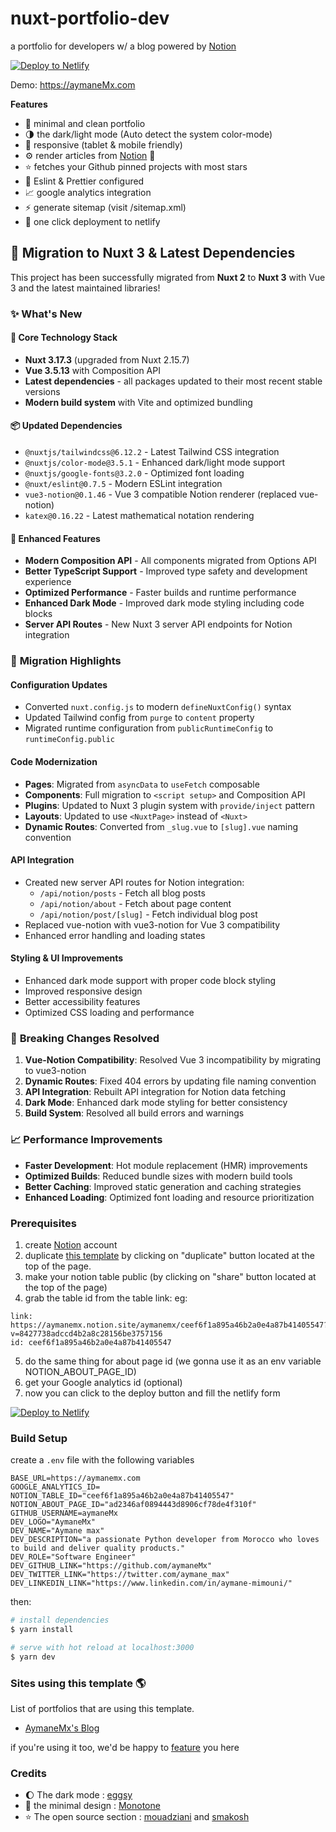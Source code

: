 # nuxt-portfolio-dev

a portfolio for developers w/ a blog powered by [Notion](https://www.notion.so/)

[![Deploy to Netlify](https://www.netlify.com/img/deploy/button.svg)](https://app.netlify.com/start/deploy?repository=https://github.com/aymaneMx/nuxt-portfolio-dev)

Demo: https://aymaneMx.com

**Features**

- :smiling_face_with_three_hearts: minimal and clean portfolio
- :last_quarter_moon: the dark/light mode (Auto detect the system color-mode)
- :iphone: responsive (tablet & mobile friendly)
- :gear: render articles from [Notion](https://www.notion.so/) :rocket:
- :star: fetches your Github pinned projects with most stars
- :dizzy: Eslint & Prettier configured
- :chart_with_upwards_trend: google analytics integration
- :zap: generate sitemap (visit /sitemap.xml)
- :rocket: one click deployment to netlify

## 🚀 Migration to Nuxt 3 & Latest Dependencies

This project has been successfully migrated from **Nuxt 2** to **Nuxt 3** with Vue 3 and the latest maintained libraries!

### ✨ What's New

#### 🔧 **Core Technology Stack**

- **Nuxt 3.17.3** (upgraded from Nuxt 2.15.7)
- **Vue 3.5.13** with Composition API
- **Latest dependencies** - all packages updated to their most recent stable versions
- **Modern build system** with Vite and optimized bundling

#### 📦 **Updated Dependencies**

- `@nuxtjs/tailwindcss@6.12.2` - Latest Tailwind CSS integration
- `@nuxtjs/color-mode@3.5.1` - Enhanced dark/light mode support
- `@nuxtjs/google-fonts@3.2.0` - Optimized font loading
- `@nuxt/eslint@0.7.5` - Modern ESLint integration
- `vue3-notion@0.1.46` - Vue 3 compatible Notion renderer (replaced vue-notion)
- `katex@0.16.22` - Latest mathematical notation rendering

#### 🎨 **Enhanced Features**

- **Modern Composition API** - All components migrated from Options API
- **Better TypeScript Support** - Improved type safety and development experience
- **Optimized Performance** - Faster builds and runtime performance
- **Enhanced Dark Mode** - Improved dark mode styling including code blocks
- **Server API Routes** - New Nuxt 3 server API endpoints for Notion integration

### 🔄 **Migration Highlights**

#### **Configuration Updates**

- Converted `nuxt.config.js` to modern `defineNuxtConfig()` syntax
- Updated Tailwind config from `purge` to `content` property
- Migrated runtime configuration from `publicRuntimeConfig` to `runtimeConfig.public`

#### **Code Modernization**

- **Pages**: Migrated from `asyncData` to `useFetch` composable
- **Components**: Full migration to `<script setup>` and Composition API
- **Plugins**: Updated to Nuxt 3 plugin system with `provide/inject` pattern
- **Layouts**: Updated to use `<NuxtPage>` instead of `<Nuxt>`
- **Dynamic Routes**: Converted from `_slug.vue` to `[slug].vue` naming convention

#### **API Integration**

- Created new server API routes for Notion integration:
  - `/api/notion/posts` - Fetch all blog posts
  - `/api/notion/about` - Fetch about page content
  - `/api/notion/post/[slug]` - Fetch individual blog post
- Replaced vue-notion with vue3-notion for Vue 3 compatibility
- Enhanced error handling and loading states

#### **Styling & UI Improvements**

- Enhanced dark mode support with proper code block styling
- Improved responsive design
- Better accessibility features
- Optimized CSS loading and performance

### 🎯 **Breaking Changes Resolved**

1. **Vue-Notion Compatibility**: Resolved Vue 3 incompatibility by migrating to vue3-notion
2. **Dynamic Routes**: Fixed 404 errors by updating file naming convention
3. **API Integration**: Rebuilt API integration for Notion data fetching
4. **Dark Mode**: Enhanced dark mode styling for better consistency
5. **Build System**: Resolved all build errors and warnings

### 📈 **Performance Improvements**

- **Faster Development**: Hot module replacement (HMR) improvements
- **Optimized Builds**: Reduced bundle sizes with modern build tools
- **Better Caching**: Improved static generation and caching strategies
- **Enhanced Loading**: Optimized font loading and resource prioritization

### Prerequisites

1. create [Notion](https://www.notion.so/) account
2. duplicate [this template](https://aymanemx.notion.site/aymanemx/ceef6f1a895a46b2a0e4a87b41405547?v=8427738adccd4b2a8c28156be3757156) by clicking on "duplicate" button located at the top of the page.
3. make your notion table public (by clicking on "share" button located at the top of the page)
4. grab the table id from the table link:
   eg:

```
link: https://aymanemx.notion.site/aymanemx/ceef6f1a895a46b2a0e4a87b41405547?v=8427738adccd4b2a8c28156be3757156
id: ceef6f1a895a46b2a0e4a87b41405547
```

5. do the same thing for about page id (we gonna use it as an env variable NOTION_ABOUT_PAGE_ID)
6. get your Google analytics id (optional)
7. now you can click to the deploy button and fill the netlify form

[![Deploy to Netlify](https://www.netlify.com/img/deploy/button.svg)](https://app.netlify.com/start/deploy?repository=https://github.com/aymaneMx/nuxt-portfolio-dev)

### Build Setup

create a `.env` file with the following variables

```
BASE_URL=https://aymanemx.com
GOOGLE_ANALYTICS_ID=
NOTION_TABLE_ID="ceef6f1a895a46b2a0e4a87b41405547"
NOTION_ABOUT_PAGE_ID="ad2346af0894443d8906cf78de4f310f"
GITHUB_USERNAME=aymaneMx
DEV_LOGO="AymaneMx"
DEV_NAME="Aymane max"
DEV_DESCRIPTION="a passionate Python developer from Morocco who loves to build and deliver quality products."
DEV_ROLE="Software Engineer"
DEV_GITHUB_LINK="https://github.com/aymaneMx"
DEV_TWITTER_LINK="https://twitter.com/aymane_max"
DEV_LINKEDIN_LINK="https://www.linkedin.com/in/aymane-mimouni/"
```

then:

```bash
# install dependencies
$ yarn install

# serve with hot reload at localhost:3000
$ yarn dev
```

### Sites using this template 🌎

List of portfolios that are using this template.

- [AymaneMx's Blog](https://aymanemx.com)

if you're using it too, we'd be happy to [feature](https://github.com/aymaneMx/nuxt-portfolio-dev/issues/26) you here

### Credits

- :moon: The dark mode : [eggsy](https://github.com/eggsy/website)
- :art: the minimal design : [Monotone](https://github.com/dev-ggaurav/Monotone)
- :star: The open source section : [mouadziani](https://github.com/MouadZIANI/mouadziani.com) and [smakosh](https://github.com/smakosh/smakosh.com)

